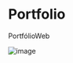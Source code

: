 # Portfolio
PortfólioWeb


![image](https://github.com/LeonardoAndrad3/Portfolio/assets/78766172/9516b9ee-08cb-4cdc-80a1-6f23495ec975)
